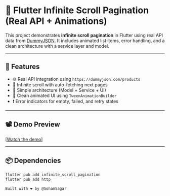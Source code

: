# 📱 Flutter Infinite Scroll Pagination (Real API + Animations)

This project demonstrates **infinite scroll pagination** in Flutter using real API data from [DummyJSON](https://dummyjson.com). It includes animated list items, error handling, and a clean architecture with a service layer and model.

---

## 🚀 Features

- 🌐 Real API integration using `https://dummyjson.com/products`
- 🔁 Infinite scroll with auto-fetching next pages
- 🧩 Simple architecture (Model + Service + UI)
- 🎨 Clean animated UI using `TweenAnimationBuilder`
- ❗ Error indicators for empty, failed, and retry states

---

## 📽️ Demo Preview

[[Watch the demo](preview/preview.gif)]

---

## 📦 Dependencies

```bash
flutter pub add infinite_scroll_pagination
flutter pub add http

Built with ❤️ by @SohamSagar